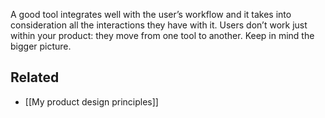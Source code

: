 A good tool integrates well with the user’s workflow and it takes into consideration all the interactions they have with it. Users don’t work just within your product: they move from one tool to another. Keep in mind the bigger picture. 

## Related
- [[My product design principles]]

 